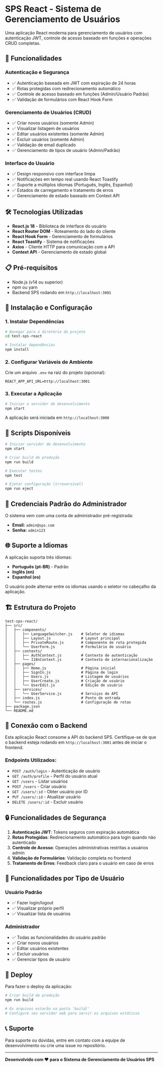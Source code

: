 # SPS React - Sistema de Gerenciamento de Usuários

Uma aplicação React moderna para gerenciamento de usuários com autenticação JWT, controle de acesso baseado em funções e operações CRUD completas.

## 🚀 Funcionalidades

### Autenticação e Segurança

- ✅ Autenticação baseada em JWT com expiração de 24 horas
- ✅ Rotas protegidas com redirecionamento automático
- ✅ Controle de acesso baseado em funções (Admin/Usuário Padrão)
- ✅ Validação de formulários com React Hook Form

### Gerenciamento de Usuários (CRUD)

- ✅ Criar novos usuários (somente Admin)
- ✅ Visualizar listagem de usuários
- ✅ Editar usuários existentes (somente Admin)
- ✅ Excluir usuários (somente Admin)
- ✅ Validação de email duplicado
- ✅ Gerenciamento de tipos de usuário (Admin/Padrão)

### Interface do Usuário

- ✅ Design responsivo com interface limpa
- ✅ Notificações em tempo real usando React Toastify
- ✅ Suporte a múltiplos idiomas (Português, Inglês, Espanhol)
- ✅ Estados de carregamento e tratamento de erros
- ✅ Gerenciamento de estado baseado em Context API

## 🛠 Tecnologias Utilizadas

- **React.js 18** - Biblioteca de interface do usuário
- **React Router DOM** - Roteamento do lado do cliente
- **React Hook Form** - Gerenciamento de formulários
- **React Toastify** - Sistema de notificações
- **Axios** - Cliente HTTP para comunicação com a API
- **Context API** - Gerenciamento de estado global

## 📋 Pré-requisitos

- Node.js (v14 ou superior)
- npm ou yarn
- Backend SPS rodando em `http://localhost:3001`

## 🚀 Instalação e Configuração

### 1. Instalar Dependências

```bash
# Navegar para o diretório do projeto
cd test-sps-react

# Instalar dependências
npm install
```

### 2. Configurar Variáveis de Ambiente

Crie um arquivo `.env` na raiz do projeto (opcional):

```env
REACT_APP_API_URL=http://localhost:3001
```

### 3. Executar a Aplicação

```bash
# Iniciar o servidor de desenvolvimento
npm start
```

A aplicação será iniciada em `http://localhost:3000`

## 📝 Scripts Disponíveis

```bash
# Iniciar servidor de desenvolvimento
npm start

# Criar build de produção
npm run build

# Executar testes
npm test

# Ejetar configuração (irreversível)
npm run eject
```

## 🔐 Credenciais Padrão do Administrador

O sistema vem com uma conta de administrador pré-registrada:

- **Email:** `admin@sps.com`
- **Senha:** `admin123`

## 🌐 Suporte a Idiomas

A aplicação suporta três idiomas:

- **Português (pt-BR)** - Padrão
- **Inglês (en)**
- **Espanhol (es)**

O usuário pode alternar entre os idiomas usando o seletor no cabeçalho da aplicação.

## 🏗 Estrutura do Projeto

```
test-sps-react/
├── src/
│   ├── components/
│   │   ├── LanguageSwitcher.js    # Seletor de idiomas
│   │   ├── Layout.js              # Layout principal
│   │   ├── PrivateRoute.js        # Componente de rota protegida
│   │   └── UserForm.js            # Formulário de usuário
│   ├── contexts/
│   │   ├── AuthContext.js         # Contexto de autenticação
│   │   └── I18nContext.js         # Contexto de internacionalização
│   ├── pages/
│   │   ├── Home.js                # Página inicial
│   │   ├── SignIn.js              # Página de login
│   │   ├── Users.js               # Listagem de usuários
│   │   ├── UserCreate.js          # Criação de usuário
│   │   └── UserEdit.js            # Edição de usuário
│   ├── services/
│   │   └── UserService.js         # Serviços de API
│   ├── index.js                   # Ponto de entrada
│   └── routes.js                  # Configuração de rotas
├── package.json
└── README.md
```

## 🔗 Conexão com o Backend

Esta aplicação React consome a API do backend SPS. Certifique-se de que o backend esteja rodando em `http://localhost:3001` antes de iniciar o frontend.

### Endpoints Utilizados:

- `POST /auth/login` - Autenticação de usuário
- `GET /auth/profile` - Perfil do usuário atual
- `GET /users` - Listar usuários
- `POST /users` - Criar usuário
- `GET /users/:id` - Obter usuário por ID
- `PUT /users/:id` - Atualizar usuário
- `DELETE /users/:id` - Excluir usuário

## 🔒 Funcionalidades de Segurança

1. **Autenticação JWT**: Tokens seguros com expiração automática
2. **Rotas Protegidas**: Redirecionamento automático para login quando não autenticado
3. **Controle de Acesso**: Operações administrativas restritas a usuários admin
4. **Validação de Formulários**: Validação completa no frontend
5. **Tratamento de Erros**: Feedback claro para o usuário em caso de erros

## 🎯 Funcionalidades por Tipo de Usuário

### Usuário Padrão

- ✅ Fazer login/logout
- ✅ Visualizar próprio perfil
- ✅ Visualizar lista de usuários

### Administrador

- ✅ Todas as funcionalidades do usuário padrão
- ✅ Criar novos usuários
- ✅ Editar usuários existentes
- ✅ Excluir usuários
- ✅ Gerenciar tipos de usuário

## 🚀 Deploy

Para fazer o deploy da aplicação:

```bash
# Criar build de produção
npm run build

# Os arquivos estarão na pasta 'build/'
# Configure seu servidor web para servir os arquivos estáticos
```

## 📞 Suporte

Para suporte ou dúvidas, entre em contato com a equipe de desenvolvimento ou crie uma issue no repositório.

---

**Desenvolvido com ❤️ para o Sistema de Gerenciamento de Usuários SPS**
